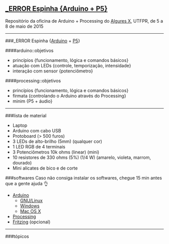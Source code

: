 ## [_ERROR Espinha {Arduino + P5}](https://github.com/wsilverio/_error_espinha)

Repositório da oficina de Arduino + Processing do [Algures X](https://www.facebook.com/AlguresUTFPR), UTFPR, de 5 a 8 de maio de 2015  
- - -  
###_ERROR Espinha {[Arduino](http://www.arduino.cc/) + [P5](https://processing.org/)}

####arduino::objetivos
- princípios {funcionamento, lógica e comandos básicos}
- atuação com LEDs {controle, temporização, intensidade}
- interação com sensor {potenciômetro}

####processing::objetivos

- princípios {funcionamento, lógica e comandos básicos}
- firmata {controlando o Arduino através do Processing}
- minim {P5 + áudio}  
  
- - -  
  
###lista de material
- Laptop
- Arduino com cabo USB
- Protoboard (> 500 furos)
- 3 LEDs de alto-brilho (5mm) (qualquer cor)
- 1 LED RGB de 4 terminais
- 3 Potenciômetros 10k ohms (linear) (mini)
- 10 resistores de 330 ohms (5%) (1/4 W) (amarelo, violeta, marrom, dourado)
- Mini alicates de bico e de corte

###softwares
Caso não consiga instalar os softwares, chegue 15 min antes que a gente ajuda :ok_hand:
- [Arduino](http://arduino.cc/en/Main/Software)
	- [GNU/Linux](http://www.arduino.cc/playground/Learning/Linux)
    - [Windows](http://arduino.cc/en/Guide/Windows)
    - [Mac OS X](http://arduino.cc/en/Guide/MacOSX)
- [Processing](https://processing.org/download/)
- [Fritzing](http://fritzing.org/) (opcional)  
  
- - -  
  
###tópicos
